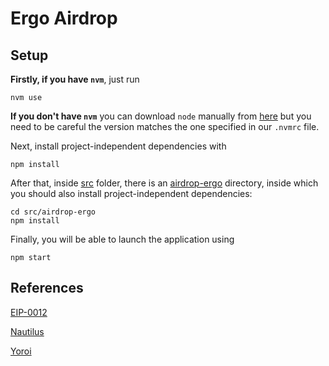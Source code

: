 # Ergo Airdrop

## Setup

**Firstly, if you have `nvm`**, just run

```
nvm use
```

**If you don't have `nvm`** you can download `node` manually from [here](https://nodejs.org) but you need to be careful the version matches the one specified in our `.nvmrc` file.

Next, install project-independent dependencies with
```
npm install
```

After that, inside [src](src) folder, there is an [airdrop-ergo](src/airdrop-ergo) directory, inside which you should also install project-independent dependencies:
```
cd src/airdrop-ergo
npm install
```

Finally, you will be able to launch the application using 
```
npm start
```


## References
[EIP-0012](https://github.com/ergoplatform/eips/pull/23) 

[Nautilus](https://github.com/capt-nemo429/nautilus-wallet)

[Yoroi](https://github.com/Emurgo/yoroi-frontend)
